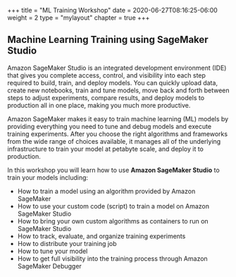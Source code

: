 +++
title = "ML Training Workshop"
date = 2020-06-27T08:16:25-06:00
weight = 2
type = "mylayout"
chapter = true
+++

## Machine Learning Training using SageMaker Studio

Amazon SageMaker Studio is an integrated development environment (IDE) that gives you complete access, control, and visibility into each step required to build, train, and deploy models. You can quickly upload data, create new notebooks, train and tune models, move back and forth between steps to adjust experiments, compare results, and deploy models to production all in one place, making you much more productive.

Amazon SageMaker makes it easy to train machine learning (ML) models by providing everything you need to tune and debug models and execute training experiments. After you choose the right algorithms and frameworks from the wide range of choices available, it manages all of the underlying infrastructure to train your model at petabyte scale, and deploy it to production.

In this workshop you will learn how to use __Amazon SageMaker Studio__ to train your models including:

* How to train a model using an algorithm provided by Amazon SageMaker
* How to use your custom code (script) to train a model on Amazon SageMaker Studio
* How to bring your own custom algorithms as containers to run on SageMaker Studio
* How to track, evaluate, and organize training experiments
* How to distribute your training job
* How to tune your model
* How to get full visibility into the training process through Amazon SageMaker Debugger
